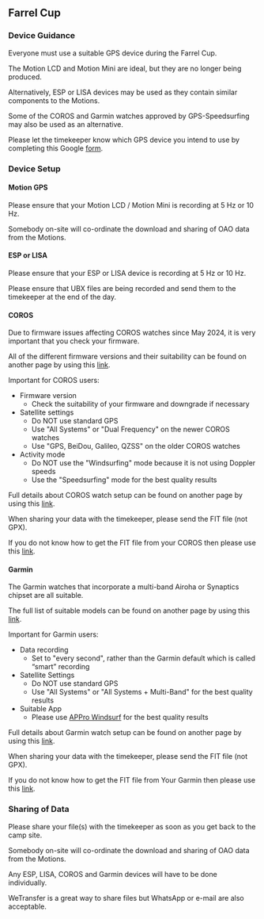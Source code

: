 ## Farrel Cup

### Device Guidance

Everyone must use a suitable GPS device during the Farrel Cup.

The Motion LCD and Motion Mini are ideal, but they are no longer being produced.

Alternatively, ESP or LISA devices may be used as they contain similar components to the Motions.

Some of the COROS and Garmin watches approved by GPS-Speedsurfing may also be used as an alternative.

Please let the timekeeper know which GPS device you intend to use by completing this Google [form](https://tinyurl.com/4yfm6w32).



### Device Setup

#### Motion GPS

Please ensure that your Motion LCD / Motion Mini is recording at 5 Hz or 10 Hz.

Somebody on-site will co-ordinate the download and sharing of OAO data from the Motions.



#### ESP or LISA

Please ensure that your ESP or LISA device is recording at 5 Hz or 10 Hz.

Please ensure that UBX files are being recorded and send them to the timekeeper at the end of the day.



#### COROS

Due to firmware issues affecting COROS watches since May 2024, it is very important that you check your firmware.

All of the different firmware versions and their suitability can be found on another page by using this [link](https://logiqx.github.io/gps-details/devices/coros/firmware/).

Important for COROS users:

- Firmware version
  - Check the suitability of your firmware and downgrade if necessary
- Satellite settings
  - Do NOT use standard GPS
  - Use "All Systems" or "Dual Frequency" on the newer COROS watches
  - Use "GPS, BeiDou, Galileo, QZSS" on the older COROS watches
- Activity mode
  - Do NOT use the "Windsurfing" mode because it is not using Doppler speeds
  - Use the "Speedsurfing" mode for the best quality results

Full details about COROS watch setup can be found on another page by using this [link](https://logiqx.github.io/gps-guides/guidance/coros/setup/).

When sharing your data with the timekeeper, please send the FIT file (not GPX).

If you do not know how to get the FIT file from your COROS then please use this [link](https://logiqx.github.io/gps-guides/guidance/coros/analysis/).



#### Garmin

The Garmin watches that incorporate a multi-band Airoha or Synaptics chipset are all suitable.

The full list of suitable models can be found on another page by using this [link](https://logiqx.github.io/gps-details/devices/garmin/watches/).

Important for Garmin users:

- Data recording
  - Set to "every second", rather than the Garmin default which is called “smart” recording
- Satellite Settings
  - Do NOT use standard GPS
  - Use "All Systems" or "All Systems + Multi-Band" for the best quality results
- Suitable App
  - Please use [APPro Windsurf](https://apps.garmin.com/apps/9567700b-6587-44be-9708-879bfc844791) for the best quality results

Full details about Garmin watch setup can be found on another page by using this [link](https://logiqx.github.io/gps-guides/guidance/garmin/setup/).

When sharing your data with the timekeeper, please send the FIT file (not GPX).

If you do not know how to get the FIT file from Your Garmin then please use this [link](https://logiqx.github.io/gps-guides/guidance/garmin/analysis/).



### Sharing of Data

Please share your file(s) with the timekeeper as soon as you get back to the camp site.

Somebody on-site will co-ordinate the download and sharing of OAO data from the Motions.

Any ESP, LISA, COROS and Garmin devices will have to be done individually.

WeTransfer is a great way to share files but WhatsApp or e-mail are also acceptable.